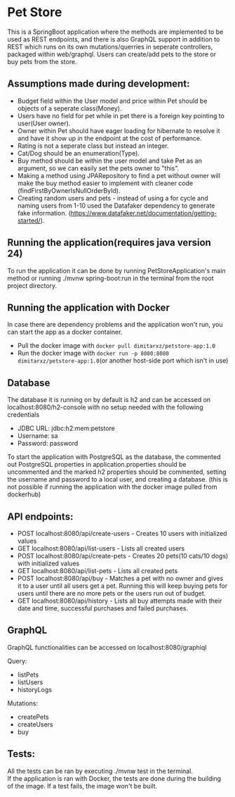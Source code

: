# Pet Store
This is a SpringBoot application where the methods are implemented to be used as REST endpoints, and there is also GraphQL support in addition to REST which runs on its own mutations/querries in seperate controllers, packaged within web/graphql. Users can create/add pets to the store or buy pets from the store. 

## Assumptions made during development:
- Budget field within the User model and price within Pet should be objects of a seperate class(Money).
- Users have no field for pet while in pet there is a foreign key pointing to user(User owner).
- Owner within Pet should have eager loading for hibernate to resolve it and have it show up in the endpoint at the cost of performance.
- Rating is not a seperate class but instead an integer.
- Cat/Dog should be an enumeration(Type).
- Buy method should be within the user model and take Pet as an argument, so we can easily set the pets owner to "this".
- Making a method using JPARepository to find a pet without owner will make the buy method easier to implement with cleaner code (findFirstByOwnerIsNullOrderById).
- Creating random users and pets - instead of using a for cycle and naming users from 1-10 used the Datafaker dependency to generate fake information. (https://www.datafaker.net/documentation/getting-started/).

## Running the application(requires java version 24)
To run the application it can be done by running PetStoreApplication's main method or running ./mvnw spring-boot:run in the terminal from the root project directory.

## Running the application with Docker
In case there are dependency problems and the application won't run, you can start the app as a docker container.
- Pull the docker image with ```docker pull dimitarxz/petstore-app:1.0```
- Run the docker image with ```docker run -p 8080:8080 dimitarxz/petstore-app:1.0```(or another host-side port which isn't in use)

## Database
The database it is running on by default is h2 and can be accessed on localhost:8080/h2-console with no setup needed with the following credentials
- JDBC URL: jdbc:h2:mem:petstore
- Username: sa
- Password: password

To start the application with PostgreSQL as the database, the commented out PostgreSQL properties in application.properties should be uncommented and the marked h2 properties should be commented, setting the username and password to a local user, and creating a database.
(this is not possible if running the application with the docker image pulled from dockerhub)

## API endpoints:
- POST localhost:8080/api/create-users - Creates 10 users with initialized values 
- GET localhost:8080/api/list-users - Lists all created users
- POST localhost:8080/api/create-pets - Creates 20 pets(10 cats/10 dogs) with initialized values
- GET localhost:8080/api/list-pets - Lists all created pets
- POST localhost:8080/api/buy - Matches a pet with no owner and gives it to a user until all users get a pet. Running this will keep buying pets for users until there are no more pets or the users run out of budget.
- GET localhost:8080/api/history - Lists all buy attempts made with their date and time, successful purchases and failed purchases. 

## GraphQL

GraphQL functionalities can be accessed on localhost:8080/graphiql

Query:
- listPets
- listUsers
- historyLogs

Mutations:
- createPets
- createUsers
- buy

## Tests:
All the tests can be ran by executing ./mvnw test in the terminal.<br>
If the application is ran with Docker, the tests are done during the building of the image. If a test fails, the image won't be built.




